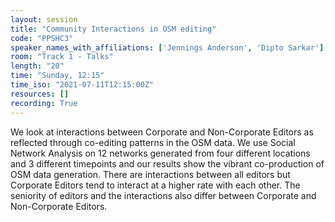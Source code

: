 ```yaml
---
layout: session
title: "Community Interactions in OSM editing"
code: "PPSHC3"
speaker_names_with_affiliations: ['Jennings Anderson', 'Dipto Sarkar']
room: "Track 1 - Talks"
length: "20"
time: "Sunday, 12:15"
time_iso: "2021-07-11T12:15:00Z"
resources: []
recording: True
---
```

We look at interactions between Corporate and Non-Corporate Editors as reflected through co-editing patterns in the OSM data. We use Social Network Analysis on 12 networks generated from four different locations and 3 different timepoints and our results show the vibrant co-production of OSM data generation. There are interactions between all editors but Corporate Editors tend to interact at a higher rate with each other. The seniority of editors and the interactions also differ between Corporate and Non-Corporate Editors.
